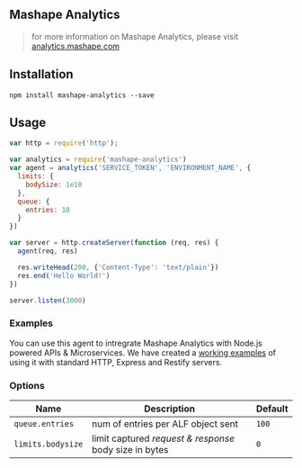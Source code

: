 ## Mashape Analytics

> for more information on Mashape Analytics, please visit [analytics.mashape.com](https://analytics.mashape.com)

## Installation

``` shell
npm install mashape-analytics --save
```

## Usage

``` js
var http = require('http');

var analytics = require('mashape-analytics')
var agent = analytics('SERVICE_TOKEN', 'ENVIRONMENT_NAME', {
  limits: {
    bodySize: 1e10
  },
  queue: {
    entries: 10
  }
})

var server = http.createServer(function (req, res) {
  agent(req, res)

  res.writeHead(200, {'Content-Type': 'text/plain'})
  res.end('Hello World!')
})

server.listen(3000)
```

### Examples
You can use this agent to intregrate Mashape Analytics with Node.js powered APIs & Microservices. We have created a [working examples](https://github.com/Mashape/analytics-agent-node/tree/master/examples) of using it with standard HTTP, Express and Restify servers.


### Options

| Name              | Description                                             | Default |
| ----------------- | ------------------------------------------------------- | ------- |
| `queue.entries`   | num of entries per ALF object sent                      | `100`   |
| `limits.bodysize` | limit captured *request & response* body size in bytes  | `0`     |
